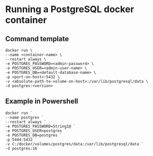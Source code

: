 # Running a PostgreSQL docker container

## Command template
```
docker run \
--name <container-name> \
--restart always \
-e POSTGRES_PASSWORD=<admin-password> \
-e POSTGRES_USER=<admin-user-name> \
-e POSTGRES_DB=<default-database-name> \
-p <port-on-host>:5432 \
-v <absolute-path-to-volume-on-host>:/var/lib/postgresql/data \
-d postgres:<version>
```

## Example in Powershell
```
docker run `
--name postgres `
--restart always `
-e POSTGRES_PASSWORD=String1@ `
-e POSTGRES_USER=postgres `
-e POSTGRES_DB=postgres `
-p 5444:5432 `
-v C:/docker/volumes/postgres/data:/var/lib/postgresql/data `
-d postgres:16
```
